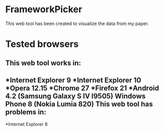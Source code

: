 FrameworkPicker
===============
This web tool has been created to visualize the data from my paper.

Tested browsers
===============
This web tool works in:
-------------
*Internet Explorer 9
*Internet Explorer 10
*Opera 12.15
*Chrome 27
*Firefox 21
*Android 4.2 (Samsung Galaxy S IV I9505)
Windows Phone 8 (Nokia Lumia 820)
This web tool has problems in:
-------------
*Internet Explorer 8
